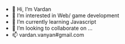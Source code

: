 - 👋 Hi, I’m Vardan
- 👀 I’m interested in Web/ game development
- 🌱 I’m currently learning  Javascript
- 💞️ I’m looking to collaborate on ...
- 📫  vardan.vanyan#gmail.com

<!---
chopsquad/chopsquad is a ✨ special ✨ repository because its `README.md` (this file) appears on your GitHub profile.
You can click the Preview link to take a look at your changes.
--->
